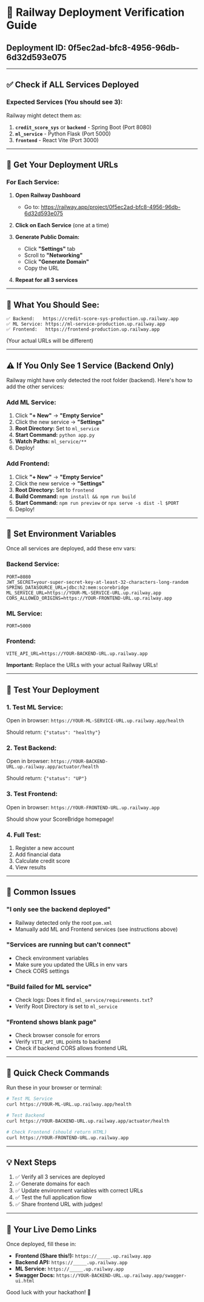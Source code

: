 # 🚂 Railway Deployment Verification Guide

## Deployment ID: 0f5ec2ad-bfc8-4956-96db-6d32d593e075

---

## ✅ **Check if ALL Services Deployed**

### **Expected Services (You should see 3):**

Railway might detect them as:
1. **`credit_score_sys`** or **`backend`** - Spring Boot (Port 8080)
2. **`ml_service`** - Python Flask (Port 5000)  
3. **`frontend`** - React Vite (Port 3000)

---

## 🔗 **Get Your Deployment URLs**

### **For Each Service:**

1. **Open Railway Dashboard**
   - Go to: https://railway.app/project/0f5ec2ad-bfc8-4956-96db-6d32d593e075

2. **Click on Each Service** (one at a time)

3. **Generate Public Domain:**
   - Click **"Settings"** tab
   - Scroll to **"Networking"**
   - Click **"Generate Domain"**
   - Copy the URL

4. **Repeat for all 3 services**

---

## 🎯 **What You Should See:**

```
✅ Backend:   https://credit-score-sys-production.up.railway.app
✅ ML Service: https://ml-service-production.up.railway.app  
✅ Frontend:   https://frontend-production.up.railway.app
```

(Your actual URLs will be different)

---

## ⚠️ **If You Only See 1 Service (Backend Only)**

Railway might have only detected the root folder (backend). Here's how to add the other services:

### **Add ML Service:**
1. Click **"+ New"** → **"Empty Service"**
2. Click the new service → **"Settings"**
3. **Root Directory:** Set to `ml_service`
4. **Start Command:** `python app.py`
5. **Watch Paths:** `ml_service/**`
6. Deploy!

### **Add Frontend:**
1. Click **"+ New"** → **"Empty Service"**
2. Click the new service → **"Settings"**
3. **Root Directory:** Set to `frontend`
4. **Build Command:** `npm install && npm run build`
5. **Start Command:** `npm run preview` or `npx serve -s dist -l $PORT`
6. Deploy!

---

## 🔧 **Set Environment Variables**

Once all services are deployed, add these env vars:

### **Backend Service:**
```env
PORT=8080
JWT_SECRET=your-super-secret-key-at-least-32-characters-long-random
SPRING_DATASOURCE_URL=jdbc:h2:mem:scorebridge
ML_SERVICE_URL=https://YOUR-ML-SERVICE-URL.up.railway.app
CORS_ALLOWED_ORIGINS=https://YOUR-FRONTEND-URL.up.railway.app
```

### **ML Service:**
```env
PORT=5000
```

### **Frontend:**
```env
VITE_API_URL=https://YOUR-BACKEND-URL.up.railway.app
```

**Important:** Replace the URLs with your actual Railway URLs!

---

## 🧪 **Test Your Deployment**

### **1. Test ML Service:**
Open in browser: `https://YOUR-ML-SERVICE-URL.up.railway.app/health`

Should return: `{"status": "healthy"}`

### **2. Test Backend:**
Open in browser: `https://YOUR-BACKEND-URL.up.railway.app/actuator/health`

Should return: `{"status": "UP"}`

### **3. Test Frontend:**
Open in browser: `https://YOUR-FRONTEND-URL.up.railway.app`

Should show your ScoreBridge homepage!

### **4. Full Test:**
1. Register a new account
2. Add financial data
3. Calculate credit score
4. View results

---

## 🚨 **Common Issues**

### "I only see the backend deployed"
- Railway detected only the root `pom.xml`
- Manually add ML and Frontend services (see instructions above)

### "Services are running but can't connect"
- Check environment variables
- Make sure you updated the URLs in env vars
- Check CORS settings

### "Build failed for ML service"
- Check logs: Does it find `ml_service/requirements.txt`?
- Verify Root Directory is set to `ml_service`

### "Frontend shows blank page"
- Check browser console for errors
- Verify `VITE_API_URL` points to backend
- Check if backend CORS allows frontend URL

---

## 📱 **Quick Check Commands**

Run these in your browser or terminal:

```bash
# Test ML Service
curl https://YOUR-ML-URL.up.railway.app/health

# Test Backend
curl https://YOUR-BACKEND-URL.up.railway.app/actuator/health

# Check Frontend (should return HTML)
curl https://YOUR-FRONTEND-URL.up.railway.app
```

---

## 💡 **Next Steps**

1. ✅ Verify all 3 services are deployed
2. ✅ Generate domains for each
3. ✅ Update environment variables with correct URLs
4. ✅ Test the full application flow
5. ✅ Share frontend URL with judges!

---

## 🎉 **Your Live Demo Links**

Once deployed, fill these in:

- **Frontend (Share this!):** `https://_____.up.railway.app`
- **Backend API:** `https://_____.up.railway.app`
- **ML Service:** `https://_____.up.railway.app`
- **Swagger Docs:** `https://YOUR-BACKEND-URL.up.railway.app/swagger-ui.html`

Good luck with your hackathon! 🚀

